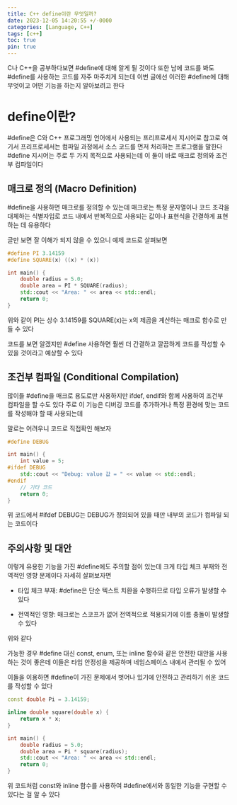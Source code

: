 ```yaml
---
title: C++ define이란 무엇일까?
date: 2023-12-05 14:20:55 +/-0000
categories: [Language, C++]
tags: [c++]
toc: true
pin: true
---
```


C나 C++을 공부하다보면 #define에 대해 알게 될 것이다 또한 남에 코드를 봐도 #define를 사용하는 코드를 자주 마주치게 되는데 이번 글에선 이러한 #define에 대해 무엇이고 어떤 기능을 하는지 알아보려고 한다

# define이란?

#define은 C와 C++ 프로그래밍 언어에서 사용되는 프리프로세서 지시어로 참고로 여기서 프리프로세서는 컴파일 과정에서 소스 코드를 먼저 처리하는 프로그램을 말한다 #define 지시어는 주로 두 가지 목적으로 사용되는데 이 둘이 바로 매크로 정의와 조건부 컴파일이다

## 매크로 정의 (Macro Definition)

#define을 사용하면 매크로를 정의할 수 있는데 매크로는 특정 문자열이나 코드 조각을 대체하는 식별자입로 코드 내에서 반복적으로 사용되는 값이나 표현식을 간결하게 표현하는 데 유용하다

글만 보면 잘 이해가 되지 않을 수 있으니 예제 코드로 살펴보면

~~~cpp
#define PI 3.14159
#define SQUARE(x) ((x) * (x))

int main() {
    double radius = 5.0;
    double area = PI * SQUARE(radius);
    std::cout << "Area: " << area << std::endl;
    return 0;
}
~~~

위와 같이 PI는 상수 3.14159를 SQUARE(x)는 x의 제곱을 계산하는 매크로 함수로 만들 수 있다

코드를 보면 알겠지만 #define 사용하면 훨씬 더 간결하고 깔끔하게 코드를 작성할 수 있을 것이라고 예상할 수 있다

## 조건부 컴파일 (Conditional Compilation)

많이들 #define을 매크로 용도로만 사용하지만 ifdef, endif와 함께 사용하여 조건부 컴파일을 할 수도 있다 주로 이 기능은 디버깅 코드를 추가하거나 특정 환경에 맞는 코드를 작성해야 할 때 사용되는데

말로는 어려우니 코드로 직접확인 해보자

~~~cpp
#define DEBUG

int main() {
    int value = 5;
#ifdef DEBUG
    std::cout << "Debug: value 값 = " << value << std::endl;
#endif
    // 기타 코드
    return 0;
}
~~~

위 코드에서 #ifdef DEBUG는 DEBUG가 정의되어 있을 때만 내부의 코드가 컴파일 되는 코드이다

## 주의사항 및 대안

이렇게 유용한 기능을 가진 #define에도 주의할 점이 있는데 크게 타입 체크 부재와 전역적인 영향 문제이다 자세히 살펴보자면

* 타입 체크 부재: #define은 단순 텍스트 치환을 수행하므로 타입 오류가 발생할 수 있다

* 전역적인 영향: 매크로는 스코프가 없어 전역적으로 적용되기에 이름 충돌이 발생할 수 있다

위와 같다

가능한 경우 #define 대신 const, enum, 또는 inline 함수와 같은 안전한 대안을 사용하는 것이 좋은데 이들은 타입 안정성을 제공하며 네임스페이스 내에서 관리될 수 있어 

이들을 이용하면 #define이 가진 문제에서 벗어나 있기에 안전하고 관리하기 쉬운 코드를 작성할 수 있다

~~~cpp
const double Pi = 3.14159;

inline double square(double x) {
    return x * x;
}

int main() {
    double radius = 5.0;
    double area = Pi * square(radius);
    std::cout << "Area: " << area << std::endl;
    return 0;
}
~~~

위 코드처럼 const와 inline 함수를 사용하여 #define에서와 동일한 기능을 구현할 수 있다는 걸 알 수 있다